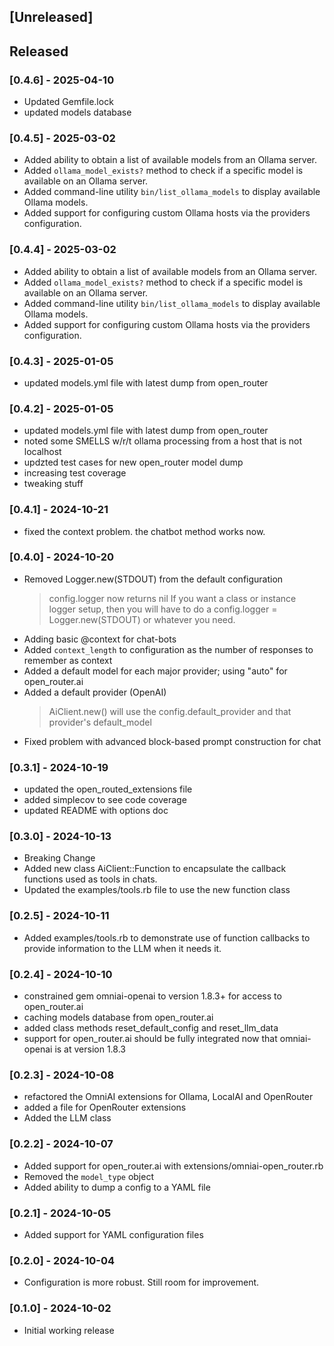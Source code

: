 ## [Unreleased]

## Released
### [0.4.6] - 2025-04-10
- Updated Gemfile.lock
- updated models database

### [0.4.5] - 2025-03-02
- Added ability to obtain a list of available models from an Ollama server.
- Added `ollama_model_exists?` method to check if a specific model is available on an Ollama server.
- Added command-line utility `bin/list_ollama_models` to display available Ollama models.
- Added support for configuring custom Ollama hosts via the providers configuration.

### [0.4.4] - 2025-03-02
- Added ability to obtain a list of available models from an Ollama server.
- Added `ollama_model_exists?` method to check if a specific model is available on an Ollama server.
- Added command-line utility `bin/list_ollama_models` to display available Ollama models.
- Added support for configuring custom Ollama hosts via the providers configuration.

### [0.4.3] - 2025-01-05
- updated models.yml file with latest dump from open_router

### [0.4.2] - 2025-01-05
- updated models.yml file with latest dump from open_router
- noted some SMELLS w/r/t ollama processing from a host that is not localhost
- updzted test cases for new open_router model dump
- increasing test coverage
- tweaking stuff

### [0.4.1] - 2024-10-21
- fixed the context problem.  the chatbot method works now.

### [0.4.0] - 2024-10-20
- Removed Logger.new(STDOUT) from the default configuration
  > config.logger now returns nil  If you want a class or instance logger setup, then you will have to do a config.logger = Logger.new(STDOUT) or whatever you need.
- Adding basic @context for chat-bots
- Added `context_length` to configuration as the number of responses to remember as context
- Added a default model for each major provider; using "auto" for open_router.ai
- Added a default provider (OpenAI)
  > AiClient.new() will use the config.default_provider and that provider's default_model
- Fixed problem with advanced block-based prompt construction for chat

### [0.3.1] - 2024-10-19
- updated the open_routed_extensions file
- added simplecov to see code coverage
- updated README with options doc

### [0.3.0] - 2024-10-13
- Breaking Change
- Added new class AiClient::Function to encapsulate the callback functions used as tools in chats.
- Updated the examples/tools.rb file to use the new function class

### [0.2.5] - 2024-10-11
- Added examples/tools.rb to demonstrate use of function callbacks to provide information to the LLM when it needs it.

### [0.2.4] - 2024-10-10
- constrained gem omniai-openai to version 1.8.3+ for access to open_router.ai
- caching models database from open_router.ai
- added class methods reset_default_config and reset_llm_data
- support for open_router.ai should be fully integrated now that omniai-openai is at version 1.8.3


### [0.2.3] - 2024-10-08
- refactored the OmniAI extensions for Ollama, LocalAI and OpenRouter
- added a file for OpenRouter extensions
- Added the LLM class

### [0.2.2] - 2024-10-07
- Added support for open_router.ai with extensions/omniai-open_router.rb
- Removed the `model_type` object
- Added ability to dump a config to a YAML file

### [0.2.1] - 2024-10-05
- Added support for YAML configuration files

### [0.2.0] - 2024-10-04
- Configuration is more robust.  Still room for improvement.

### [0.1.0] - 2024-10-02

- Initial working release
